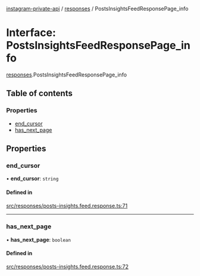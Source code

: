 [instagram-private-api](../../README.md) / [responses](../../modules/responses.md) / PostsInsightsFeedResponsePage_info

# Interface: PostsInsightsFeedResponsePage\_info

[responses](../../modules/responses.md).PostsInsightsFeedResponsePage_info

## Table of contents

### Properties

- [end\_cursor](PostsInsightsFeedResponsePage_info.md#end_cursor)
- [has\_next\_page](PostsInsightsFeedResponsePage_info.md#has_next_page)

## Properties

### end\_cursor

• **end\_cursor**: `string`

#### Defined in

[src/responses/posts-insights.feed.response.ts:71](https://github.com/Nerixyz/instagram-private-api/blob/b3351b9/src/responses/posts-insights.feed.response.ts#L71)

___

### has\_next\_page

• **has\_next\_page**: `boolean`

#### Defined in

[src/responses/posts-insights.feed.response.ts:72](https://github.com/Nerixyz/instagram-private-api/blob/b3351b9/src/responses/posts-insights.feed.response.ts#L72)
